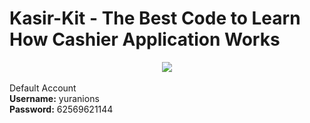 # Kasir-Kit - The Best Code to Learn How Cashier Application Works
<center><img src="https://kasirkit.github.io/img/mb2.png"></center>
<br />Default Account
<br /><b>Username:</b> yuranions
<br /><b>Password:</b> 62569621144
